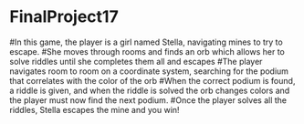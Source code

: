# FinalProject17
#In this game, the player is a girl named Stella, navigating mines to try to escape. 
#She moves through rooms and finds an orb which allows her to solve riddles until she completes them all and escapes
#The player navigates room to room on a coordinate system, searching for the podium that correlates with the color of the orb
#When the correct podium is found, a riddle is given, and when the riddle is solved the orb changes colors and the player must now find the next podium.
#Once the player solves all the riddles, Stella escapes the mine and you win!
